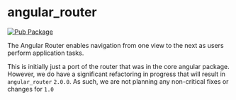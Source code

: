 # angular_router
<!-- Badges -->

[![Pub Package](https://img.shields.io/pub/v/angular_router.svg)](https://pub.dartlang.org/packages/angular_router)

The Angular Router enables navigation from one view to the next as users perform
application tasks.

This is initially just a port of the router that was in the core angular
package. However, we do have a significant refactoring in progress that will
result in `angular_router` `2.0.0`. As such, we are not planning any
non-critical fixes or changes for `1.0`
